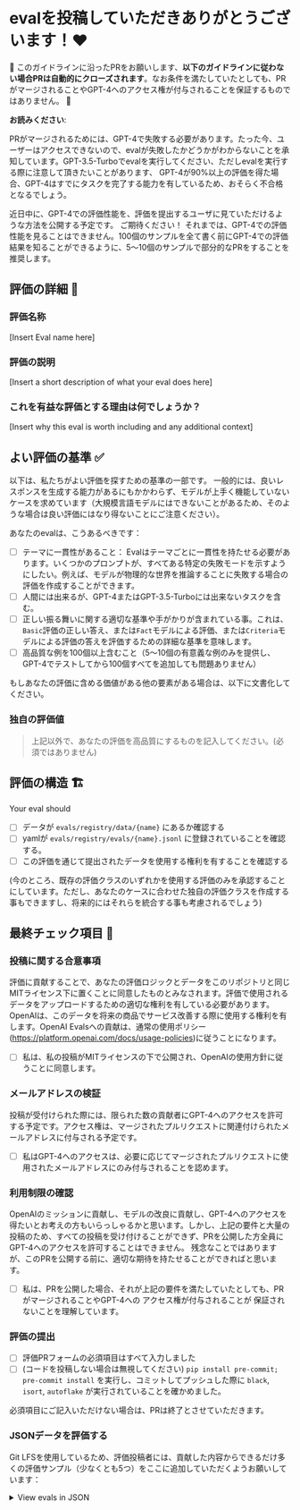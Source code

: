 # evalを投稿していただきありがとうございます！♥️

🚨 このガイドラインに沿ったPRをお願いします、__以下のガイドラインに従わない場合PRは自動的にクローズされます__。なお条件を満たしていたとしても、PRがマージされることやGPT-4へのアクセス権が付与されることを保証するものではありません。 🚨

__お読みください__:

PRがマージされるためには、GPT-4で失敗する必要があります。たった今、ユーザーはアクセスできないので、evalが失敗したかどうかがわからないことを承知しています。GPT-3.5-Turboでevalを実行してください、ただしevalを実行する際に注意して頂きたいことがあります、 GPT-4が90%以上の評価を得た場合、GPT-4はすでにタスクを完了する能力を有しているため、おそらく不合格となるでしょう。

近日中に、GPT-4での評価性能を、評価を提出するユーザに見ていただけるような方法を公開する予定です。 ご期待ください！
それまでは、GPT-4での評価性能を見ることはできません。100個のサンプルを全て書く前にGPT-4での評価結果を知ることができるように、5〜10個のサンプルで部分的なPRをすることを推奨します。

## 評価の詳細 📑
### 評価名称
[Insert Eval name here]

### 評価の説明

[Insert a short description of what your eval does here]

### これを有益な評価とする理由は何でしょうか？

[Insert why this eval is worth including and any additional context]

## よい評価の基準 ✅

以下は、私たちがよい評価を探すための基準の一部です。 一般的には、良いレスポンスを生成する能力があるにもかかわらず、モデルが上手く機能していないケースを求めています（大規模言語モデルにはできないことがあるため、そのような場合は良い評価にはなり得ないことにご注意ください）。

あなたのevalは、こうあるべきです：

- [ ] テーマに一貫性があること： Evalはテーマごとに一貫性を持たせる必要があります。いくつかのプロンプトが、すべてある特定の失敗モードを示すようにしたい。例えば、モデルが物理的な世界を推論することに失敗する場合の評価を作成することができます。
- [ ] 人間には出来るが、GPT-4またはGPT-3.5-Turboには出来ないタスクを含む。
- [ ] 正しい振る舞いに関する適切な基準や手がかりが含まれている事。これは、`Basic`評価の正しい答え、または`Fact`モデルによる評価、または`Criteria`モデルによる評価の答えを評価するための詳細な基準を意味します。
- [ ] 高品質な例を100個以上含むこと（5～10個の有意義な例のみを提供し、GPT-4でテストしてから100個すべてを追加しても問題ありません）

もしあなたの評価に含める価値がある他の要素がある場合は、以下に文書化してください。

### 独自の評価値

> 上記以外で、あなたの評価を高品質にするものを記入してください。(必須ではありません)

## 評価の構造 🏗️

Your eval should
- [ ] データが `evals/registry/data/{name}` にあるか確認する
- [ ] yamlが `evals/registry/evals/{name}.jsonl` に登録されていることを確認する。
- [ ] この評価を通じて提出されたデータを使用する権利を有することを確認する

(今のところ、既存の評価クラスのいずれかを使用する評価のみを承認することにしています。ただし、あなたのケースに合わせた独自の評価クラスを作成する事もできますし、将来的にはそれらを統合する事も考慮されるでしょう)

## 最終チェック項目 👀

### 投稿に関する合意事項

評価に貢献することで、あなたの評価ロジックとデータをこのリポジトリと同じMITライセンス下に置くことに同意したものとみなされます。評価で使用されるデータをアップロードするための適切な権利を有している必要があります。OpenAIは、このデータを将来の商品でサービス改善する際に使用する権利を有します。OpenAI Evalsへの貢献は、通常の使用ポリシー(https://platform.openai.com/docs/usage-policies)に従うことになります。

- [ ] 私は、私の投稿がMITライセンスの下で公開され、OpenAIの使用方針に従うことに同意します。

### メールアドレスの検証

投稿が受付けられた際には、限られた数の貢献者にGPT-4へのアクセスを許可する予定です。アクセス権は、マージされたプルリクエストに関連付けられたメールアドレスに付与される予定です。

- [ ] 私はGPT-4へのアクセスは、必要に応じてマージされたプルリクエストに使用されたメールアドレスにのみ付与されることを認めます。

### 利用制限の確認

OpenAIのミッションに貢献し、モデルの改良に貢献し、GPT-4へのアクセスを得たいとお考えの方もいらっしゃるかと思います。しかし、上記の要件と大量の投稿のため、すべての投稿を受け付けることができず、PRを公開した方全員にGPT-4へのアクセスを許可することはできません。 残念なことではありますが、このPRを公開する前に、適切な期待を持たせることができればと思います。

- [ ] 私は、PRを公開した場合、それが上記の要件を満たしていたとしても、PRがマージされることやGPT-4への アクセス権が付与されることが 保証されないことを理解しています。

### 評価の提出

- [ ] 評価PRフォームの必須項目はすべて入力しました
- [ ] (コードを投稿しない場合は無視してください) `pip install pre-commit; pre-commit install` を実行し、コミットしてプッシュした際に `black`, `isort`, `autoflake` が実行されていることを確かめました。

必須項目にご記入いただけない場合は、PRは終了とさせていただきます。

### JSONデータを評価する

Git LFSを使用しているため、評価投稿者には、貢献した内容からできるだけ多くの評価サンプル（少なくとも5つ）をここに追加していただくようお願いしています：

<details>
  <summary>View evals in JSON</summary>

  ### Eval
  ```jsonl
  INSERT_EVAL_HERE
  ```
</details>
